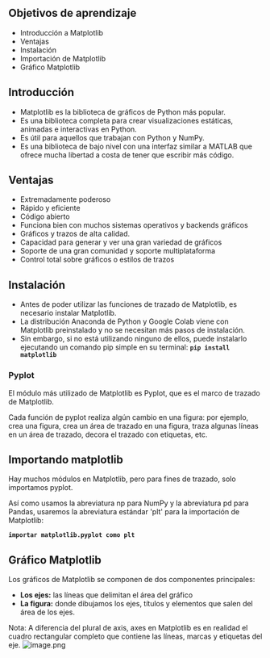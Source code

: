 ## Objetivos de aprendizaje

* Introducción a Matplotlib
* Ventajas
* Instalación
* Importación de Matplotlib
* Gráfico Matplotlib

## Introducción

* Matplotlib es la biblioteca de gráficos de Python más popular.
* Es una biblioteca completa para crear visualizaciones estáticas, animadas e interactivas en Python.
* Es útil para aquellos que trabajan con Python y NumPy.
* Es una biblioteca de bajo nivel con una interfaz similar a MATLAB que ofrece mucha libertad a costa de tener que escribir más código.

## Ventajas

* Extremadamente poderoso
* Rápido y eficiente
* Código abierto
* Funciona bien con muchos sistemas operativos y backends gráficos
* Gráficos y trazos  de alta calidad.
* Capacidad para generar y ver una gran variedad de gráficos
* Soporte de una gran comunidad y soporte multiplataforma
* Control total sobre gráficos o estilos de trazos




## Instalación

* Antes de poder utilizar las funciones de trazado de Matplotlib, es necesario instalar Matplotlib.
* La distribución Anaconda de Python y Google Colab viene con Matplotlib preinstalado y no se necesitan más pasos de instalación.
* Sin embargo, si no está utilizando ninguno de ellos, puede instalarlo ejecutando un comando pip simple en su terminal: **`pip install matplotlib`**

### Pyplot

El módulo más utilizado de Matplotlib es Pyplot, que es el marco de trazado de Matplotlib.

Cada función de pyplot realiza algún cambio en una figura: por ejemplo, crea una figura, crea un área de trazado en una figura, traza algunas líneas en un área de trazado, decora el trazado con etiquetas, etc.

## Importando matplotlib

Hay muchos módulos en Matplotlib, pero para fines de trazado, solo importamos pyplot.

Así como usamos la abreviatura np para NumPy y la abreviatura pd para Pandas, usaremos la abreviatura estándar 'plt' para la importación de Matplotlib:

**`importar matplotlib.pyplot como plt`**



## Gráfico Matplotlib

Los gráficos de Matplotlib se componen de dos componentes principales:

* **Los ejes:** las líneas que delimitan el área del gráfico
* **La figura:** donde dibujamos los ejes, títulos y elementos que salen del área de los ejes.

Nota: A diferencia del plural de axis, axes en Matplotlib es en realidad el cuadro rectangular completo que contiene las líneas, marcas y etiquetas del eje.
![image.png](https://dphi-live.s3.amazonaws.com/media_uploads/image_80a3f7287fc34c1b8320e7a8ce8618a5.png)